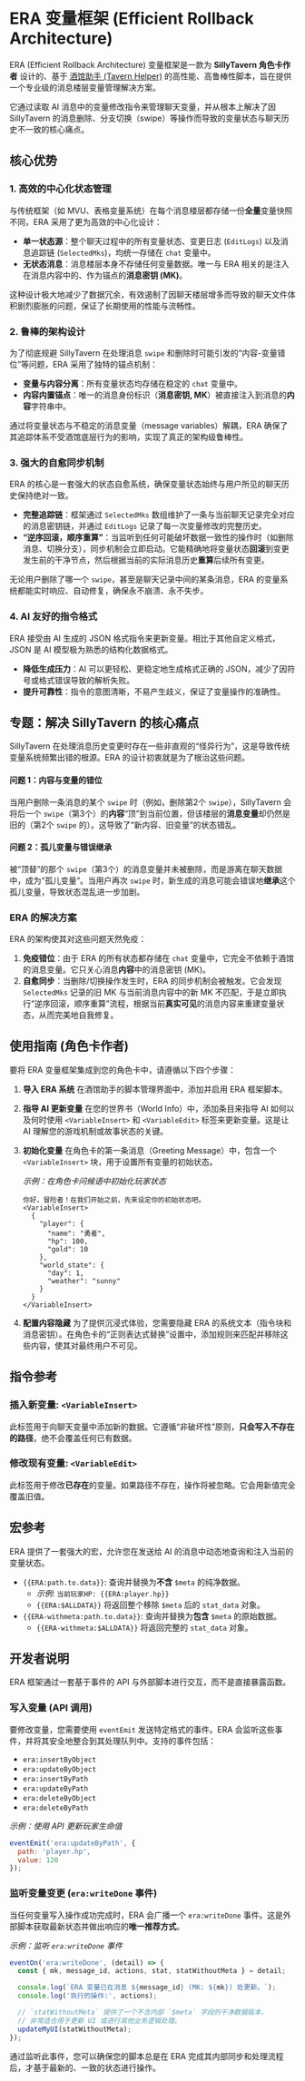 # ERA 变量框架 (Efficient Rollback Architecture)

ERA (Efficient Rollback Architecture) 变量框架是一款为 **SillyTavern 角色卡作者** 设计的、基于 [酒馆助手 (Tavern Helper)](https://github.com/N0VI028/JS-Slash-Runner) 的高性能、高鲁棒性脚本，旨在提供一个专业级的消息楼层变量管理解决方案。

它通过读取 AI 消息中的变量修改指令来管理聊天变量，并从根本上解决了因 SillyTavern 的消息删除、分支切换（swipe）等操作而导致的变量状态与聊天历史不一致的核心痛点。

## 核心优势

### 1. 高效的中心化状态管理

与传统框架（如 MVU、表格变量系统）在每个消息楼层都存储一份**全量**变量快照不同，ERA 采用了更为高效的中心化设计：

* **单一状态源**：整个聊天过程中的所有变量状态、变更日志 (`EditLogs`) 以及消息追踪链 (`SelectedMks`)，均统一存储在 `chat` 变量中。
* **无状态消息**：消息楼层本身不存储任何变量数据。唯一与 ERA 相关的是注入在消息内容中的、作为锚点的**消息密钥 (MK)**。

这种设计极大地减少了数据冗余，有效遏制了因聊天楼层增多而导致的聊天文件体积剧烈膨胀的问题，保证了长期使用的性能与流畅性。

### 2. 鲁棒的架构设计

为了彻底规避 SillyTavern 在处理消息 `swipe` 和删除时可能引发的“内容-变量错位”等问题，ERA 采用了独特的锚点机制：

* **变量与内容分离**：所有变量状态均存储在稳定的 `chat` 变量中。
* **内容内置锚点**：唯一的消息身份标识（**消息密钥, MK**）被直接注入到消息的**内容**字符串中。

通过将变量状态与不稳定的消息变量（message variables）解耦，ERA 确保了其追踪体系不受酒馆底层行为的影响，实现了真正的架构级鲁棒性。

### 3. 强大的自愈同步机制

ERA 的核心是一套强大的状态自愈系统，确保变量状态始终与用户所见的聊天历史保持绝对一致。

* **完整追踪链**：框架通过 `SelectedMks` 数组维护了一条与当前聊天记录完全对应的消息密钥链，并通过 `EditLogs` 记录了每一次变量修改的完整历史。
* **“逆序回滚，顺序重算”**：当监听到任何可能破坏数据一致性的操作时（如删除消息、切换分支），同步机制会立即启动。它能精确地将变量状态**回滚**到变更发生前的干净节点，然后根据当前的实际消息历史**重算**后续所有变更。

无论用户删除了哪一个 `swipe`，甚至是聊天记录中间的某条消息，ERA 的变量系统都能实时响应、自动修复，确保永不崩溃、永不失步。

### 4. AI 友好的指令格式

ERA 接受由 AI 生成的 JSON 格式指令来更新变量。相比于其他自定义格式，JSON 是 AI 模型极为熟悉的结构化数据格式。

* **降低生成压力**：AI 可以更轻松、更稳定地生成格式正确的 JSON，减少了因符号或格式错误导致的解析失败。
* **提升可靠性**：指令的意图清晰，不易产生歧义，保证了变量操作的准确性。

## 专题：解决 SillyTavern 的核心痛点

SillyTavern 在处理消息历史变更时存在一些非直观的“怪异行为”，这是导致传统变量系统频繁出错的根源。ERA 的设计初衷就是为了根治这些问题。

#### 问题 1：内容与变量的错位

当用户删除一条消息的某个 `swipe` 时（例如，删除第2个 `swipe`），SillyTavern 会将后一个 `swipe`（第3个）的**内容**“顶”到当前位置，但该楼层的**消息变量**却仍然是旧的（第2个 `swipe` 的）。这导致了“新内容、旧变量”的状态错乱。

#### 问题 2：孤儿变量与错误继承

被“顶替”的那个 `swipe`（第3个）的消息变量并未被删除，而是游离在聊天数据中，成为“孤儿变量”。当用户再次 `swipe` 时，新生成的消息可能会错误地**继承**这个孤儿变量，导致状态混乱进一步加剧。

### ERA 的解决方案

ERA 的架构使其对这些问题天然免疫：

1. **免疫错位**：由于 ERA 的所有状态都存储在 `chat` 变量中，它完全不依赖于酒馆的消息变量。它只关心消息**内容**中的消息密钥 (MK)。
2. **自愈同步**：当删除/切换操作发生时，ERA 的同步机制会被触发。它会发现 `SelectedMks` 记录的旧 MK 与当前消息内容中的新 MK 不匹配，于是立即执行“逆序回滚，顺序重算”流程，根据当前**真实可见**的消息内容来重建变量状态，从而完美地自我修复。

## 使用指南 (角色卡作者)

要将 ERA 变量框架集成到您的角色卡中，请遵循以下四个步骤：

1. **导入 ERA 系统**
    在酒馆助手的脚本管理界面中，添加并启用 ERA 框架脚本。

2. **指导 AI 更新变量**
    在您的世界书（World Info）中，添加条目来指导 AI 如何以及何时使用 `<VariableInsert>` 和 `<VariableEdit>` 标签来更新变量。这是让 AI 理解您的游戏机制或故事状态的关键。

3. **初始化变量**
    在角色卡的第一条消息（Greeting Message）中，包含一个 `<VariableInsert>` 块，用于设置所有变量的初始状态。

    *示例：在角色卡问候语中初始化玩家状态*

    ```
    你好，冒险者！在我们开始之前，先来设定你的初始状态吧。
    <VariableInsert>
      {
        "player": {
          "name": "勇者",
          "hp": 100,
          "gold": 10
        },
        "world_state": {
          "day": 1,
          "weather": "sunny"
        }
      }
    </VariableInsert>
    ```

4. **配置内容隐藏**
    为了提供沉浸式体验，您需要隐藏 ERA 的系统文本（指令块和消息密钥）。在角色卡的“正则表达式替换”设置中，添加规则来匹配并移除这些内容，使其对最终用户不可见。

## 指令参考

### 插入新变量: `<VariableInsert>`

此标签用于向聊天变量中添加新的数据。它遵循“非破坏性”原则，**只会写入不存在的路径**，绝不会覆盖任何已有数据。

### 修改现有变量: `<VariableEdit>`

此标签用于修改**已存在**的变量。如果路径不存在，操作将被忽略。它会用新值完全覆盖旧值。

## 宏参考

ERA 提供了一套强大的宏，允许您在发送给 AI 的消息中动态地查询和注入当前的变量状态。

*   `{{ERA:path.to.data}}`: 查询并替换为**不含** `$meta` 的纯净数据。
    *   *示例*: `当前玩家HP: {{ERA:player.hp}}`
    *   `{{ERA:$ALLDATA}}` 将返回整个移除 `$meta` 后的 `stat_data` 对象。
*   `{{ERA-withmeta:path.to.data}}`: 查询并替换为**包含** `$meta` 的原始数据。
    *   `{{ERA-withmeta:$ALLDATA}}` 将返回完整的 `stat_data` 对象。

## 开发者说明

ERA 框架通过一套基于事件的 API 与外部脚本进行交互，而不是直接暴露函数。

### 写入变量 (API 调用)

要修改变量，您需要使用 `eventEmit` 发送特定格式的事件。ERA 会监听这些事件，并将其安全地整合到其处理队列中。支持的事件包括：

*   `era:insertByObject`
*   `era:updateByObject`
*   `era:insertByPath`
*   `era:updateByPath`
*   `era:deleteByObject`
*   `era:deleteByPath`

*示例：使用 API 更新玩家生命值*
```javascript
eventEmit('era:updateByPath', {
  path: 'player.hp',
  value: 120
});
```

### 监听变量变更 (`era:writeDone` 事件)

当任何变量写入操作成功完成时，ERA 会广播一个 `era:writeDone` 事件。这是外部脚本获取最新状态并做出响应的**唯一推荐方式**。

*示例：监听 `era:writeDone` 事件*
```javascript
eventOn('era:writeDone', (detail) => {
  const { mk, message_id, actions, stat, statWithoutMeta } = detail;

  console.log(`ERA 变量已在消息 ${message_id} (MK: ${mk}) 处更新。`);
  console.log('执行的操作:', actions);

  // `statWithoutMeta` 提供了一个不含内部 `$meta` 字段的干净数据版本，
  // 非常适合用于更新 UI 或进行其他业务逻辑处理。
  updateMyUI(statWithoutMeta);
});
```

通过监听此事件，您可以确保您的脚本总是在 ERA 完成其内部同步和处理流程后，才基于最新的、一致的状态进行操作。
